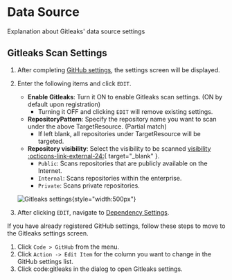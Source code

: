 # Data Source

Explanation about Gitleaks' data source settings

## Gitleaks Scan Settings

1. After completing [GitHub settings](github_setting.md#setting-up-github-repositories), the settings screen will be displayed.
2. Enter the following items and click `EDIT`.
    - **Enable Gitleaks**: Turn it ON to enable Gitleaks scan settings. (ON by default upon registration)
        - Turning it OFF and clicking `EDIT` will remove existing settings.
    - **RepositoryPattern**: Specify the repository name you want to scan under the above TargetResource. (Partial match)
        - If left blank, all repositories under TargetResource will be targeted.
    - **Repository visibility**: Select the visibility to be scanned [visibility :octicons-link-external-24:](https://docs.github.com/en/github/creating-cloning-and-archiving-repositories/about-repository-visibility){ target="_blank" }.
        - `Public`: Scans repositories that are publicly available on the Internet.
        - `Internal`: Scans repositories within the enterprise.
        - `Private`: Scans private repositories.

    ![Gitleaks settings](/img/code/gitleaks_setting.png){style="width:500px"}

3. After clicking `EDIT`, navigate to [Dependency Settings](dependency_datasource.md).

If you have already registered GitHub settings, follow these steps to move to the Gitleaks settings screen.

1. Click `Code > GitHub` from the menu.
2. Click `Action -> Edit Item` for the column you want to change in the GitHub settings list.
3. Click code:gitleaks in the dialog to open Gitleaks settings.
